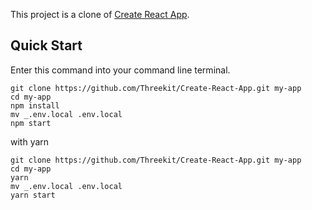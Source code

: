 This project is a clone of [Create React App](https://github.com/facebook/create-react-app).

## Quick Start

Enter this command into your command line terminal.

```
git clone https://github.com/Threekit/Create-React-App.git my-app
cd my-app
npm install
mv _.env.local .env.local
npm start
```

with yarn

```
git clone https://github.com/Threekit/Create-React-App.git my-app
cd my-app
yarn
mv _.env.local .env.local
yarn start
```
